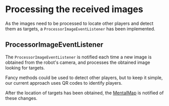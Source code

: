 # Processing the received images

As the images need to be processed to locate other players and detect them as targets, a `ProcessorImageEventListener` has been implemented.

## ProcessorImageEventListener

The `ProcessorImageEventListener` is notified each time a new image is obtained from the robot's camera, and processes the obtained image looking for targets.

Fancy methods could be used to detect other players, but to keep it simple, our current approach uses QR codes to identify players. 

After the location of targets has been obtained, the [MentalMap](data-management/mental-map.md) is notified of these changes.